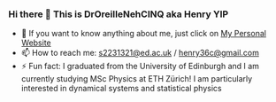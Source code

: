 ### Hi there 👋 This is DrOreilleNehCINQ  aka Henry YIP


- 🔭 If you want to know anything about me, just click on [My Personal Website](https://henry-yip.github.io/) 
- 📫 How to reach me: s2231321@ed.ac.uk / henry36c@gmail.com
- ⚡ Fun fact: I graduated from the University of Edinburgh and I am currently studying MSc Physics at ETH Zürich! I am particularly interested in dynamical systems and statistical physics
